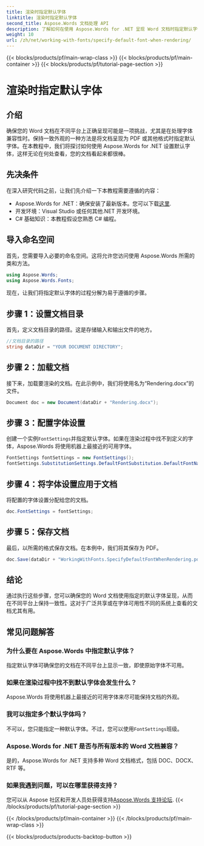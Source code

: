 ```yaml
---
title: 渲染时指定默认字体
linktitle: 渲染时指定默认字体
second_title: Aspose.Words 文档处理 API
description: 了解如何在使用 Aspose.Words for .NET 呈现 Word 文档时指定默认字体。确保跨平台的文档外观一致。
weight: 10
url: /zh/net/working-with-fonts/specify-default-font-when-rendering/
---
```


{{< blocks/products/pf/main-wrap-class >}}
{{< blocks/products/pf/main-container >}}
{{< blocks/products/pf/tutorial-page-section >}}

# 渲染时指定默认字体

## 介绍

确保您的 Word 文档在不同平台上正确呈现可能是一项挑战，尤其是在处理字体兼容性时。保持一致外观的一种方法是将文档呈现为 PDF 或其他格式时指定默认字体。在本教程中，我们将探讨如何使用 Aspose.Words for .NET 设置默认字体，这样无论在何处查看，您的文档看起来都很棒。

## 先决条件

在深入研究代码之前，让我们先介绍一下本教程需要遵循的内容：

- Aspose.Words for .NET：确保安装了最新版本。您可以下载[这里](https://releases.aspose.com/words/net/).
- 开发环境：Visual Studio 或任何其他.NET 开发环境。
- C# 基础知识：本教程假设您熟悉 C# 编程。

## 导入命名空间

首先，您需要导入必要的命名空间。这将允许您访问使用 Aspose.Words 所需的类和方法。

```csharp
using Aspose.Words;
using Aspose.Words.Fonts;
```

现在，让我们将指定默认字体的过程分解为易于遵循的步骤。

## 步骤 1：设置文档目录

首先，定义文档目录的路径。这是存储输入和输出文件的地方。

```csharp
//文档目录的路径
string dataDir = "YOUR DOCUMENT DIRECTORY";
```

## 步骤 2：加载文档

接下来，加载要渲染的文档。在此示例中，我们将使用名为“Rendering.docx”的文件。

```csharp
Document doc = new Document(dataDir + "Rendering.docx");
```

## 步骤 3：配置字体设置

创建一个实例`FontSettings`并指定默认字体。如果在渲染过程中找不到定义的字体，Aspose.Words 将使用机器上最接近的可用字体。

```csharp
FontSettings fontSettings = new FontSettings();
fontSettings.SubstitutionSettings.DefaultFontSubstitution.DefaultFontName = "Arial Unicode MS";
```

## 步骤 4：将字体设置应用于文档

将配置的字体设置分配给您的文档。

```csharp
doc.FontSettings = fontSettings;
```

## 步骤 5：保存文档

最后，以所需的格式保存文档。在本例中，我们将其保存为 PDF。

```csharp
doc.Save(dataDir + "WorkingWithFonts.SpecifyDefaultFontWhenRendering.pdf");
```

## 结论

通过执行这些步骤，您可以确保您的 Word 文档使用指定的默认字体呈现，从而在不同平台上保持一致性。这对于广泛共享或在字体可用性不同的系统上查看的文档尤其有用。


## 常见问题解答

### 为什么要在 Aspose.Words 中指定默认字体？
指定默认字体可确保您的文档在不同平台上显示一致，即使原始字体不可用。

### 如果在渲染过程中找不到默认字体会发生什么？
Aspose.Words 将使用机器上最接近的可用字体来尽可能保持文档的外观。

### 我可以指定多个默认字体吗？
不可以，您只能指定一种默认字体。不过，您可以使用`FontSettings`班级。

### Aspose.Words for .NET 是否与所有版本的 Word 文档兼容？
是的，Aspose.Words for .NET 支持多种 Word 文档格式，包括 DOC、DOCX、RTF 等。

### 如果我遇到问题，可以在哪里获得支持？
您可以从 Aspose 社区和开发人员处获得支持[Aspose.Words 支持论坛](https://forum.aspose.com/c/words/8).
{{< /blocks/products/pf/tutorial-page-section >}}

{{< /blocks/products/pf/main-container >}}
{{< /blocks/products/pf/main-wrap-class >}}

{{< blocks/products/products-backtop-button >}}
